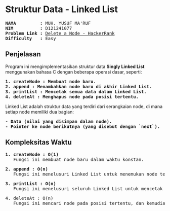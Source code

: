 # Struktur Data - Linked List

<pre>
<strong>NAMA         :</strong> MUH. YUSUF MA'RUF
<strong>NIM          :</strong> D121241077
<strong>Problem Link :</strong> <a href="https://www.hackerrank.com/challenges/queue-using-two-stacks/problem?isFullScreen=true">Delete a Node - HackerRank</a>
<strong>Difficulty   :</strong> Easy
</pre>

## Penjelasan

Program ini mengimplementasikan struktur data **Singly Linked List** menggunakan bahasa C dengan beberapa operasi dasar, seperti:
<pre>
<strong>1. createNode : Membuat node baru.</strong>
<strong>2. append : Menambahkan node baru di akhir Linked List.</strong>
<strong>3. printList : Mencetak semua data dalam Linked List.</strong>
<strong>4. deleteAt : Menghapus node pada posisi tertentu.</strong>
</pre>
Linked List adalah struktur data yang terdiri dari serangkaian node, di mana setiap node memiliki dua bagian:
<pre>
<strong>- Data (nilai yang disimpan dalam node).</strong>
<strong>- Pointer ke node berikutnya (yang disebut dengan `next`).</strong>
</pre>

## Kompleksitas Waktu
<pre>
<strong>1. createNode : O(1)</strong>
   Fungsi ini membuat node baru dalam waktu konstan.
</pre> 
<pre>
<strong>2. append : O(n) </strong>
   Fungsi ini menelusuri Linked List untuk menemukan node terakhir sebelum menambahkan node baru.
</pre>
<pre>
<strong>3. printList : O(n)</strong> 
   Fungsi ini menelusuri seluruh Linked List untuk mencetak data.
</pre>
<pre>
<stroong>4. deleteAt : O(n)  </stroong>
   Fungsi ini mencari node pada posisi tertentu, dan kemudian menghapusnya. Pencarian posisi membutuhkan waktu O(n).
</pre>
